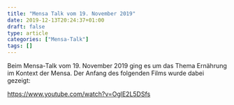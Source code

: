 ```yaml
---
title: "Mensa Talk vom 19. November 2019"
date: 2019-12-13T20:24:37+01:00
draft: false
type: article
categories: ["Mensa-Talk"]
tags: []
---
```

Beim Mensa-Talk vom 19. November 2019 ging es um das Thema Ernährung im
Kontext der Mensa. Der Anfang des folgenden Films wurde dabei gezeigt:

https://www.youtube.com/watch?v=OglE2L5DSfs
